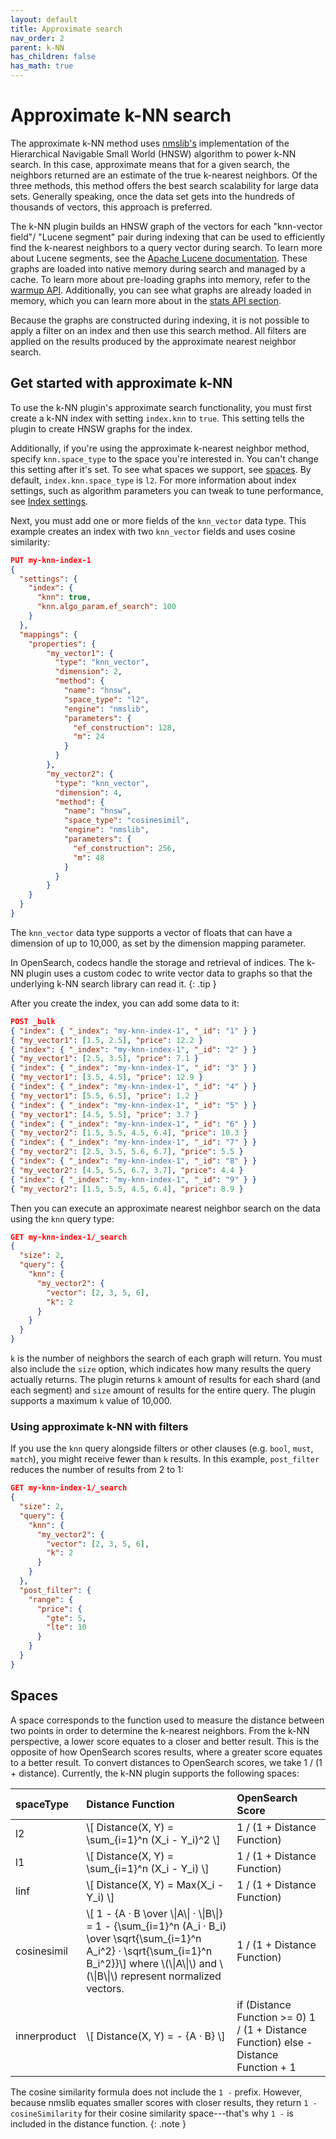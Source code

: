 ```yaml
---
layout: default
title: Approximate search
nav_order: 2
parent: k-NN
has_children: false
has_math: true
---
```


# Approximate k-NN search

The approximate k-NN method uses [nmslib's](https://github.com/nmslib/nmslib/) implementation of the Hierarchical Navigable Small World (HNSW) algorithm to power k-NN search. In this case, approximate means that for a given search, the neighbors returned are an estimate of the true k-nearest neighbors. Of the three methods, this method offers the best search scalability for large data sets. Generally speaking, once the data set gets into the hundreds of thousands of vectors, this approach is preferred.

The k-NN plugin builds an HNSW graph of the vectors for each "knn-vector field"/ "Lucene segment" pair during indexing that can be used to efficiently find the k-nearest neighbors to a query vector during search. To learn more about Lucene segments, see the [Apache Lucene documentation](https://lucene.apache.org/core/{{site.lucene_version}}/core/org/apache/lucene/codecs/lucene87/package-summary.html#package.description). These graphs are loaded into native memory during search and managed by a cache. To learn more about pre-loading graphs into memory, refer to the [warmup API]({{site.url}}{{site.baseurl}}/search-plugins/knn/api#warmup-operation). Additionally, you can see what graphs are already loaded in memory, which you can learn more about in the [stats API section]({{site.url}}{{site.baseurl}}/search-plugins/knn/api#stats).

Because the graphs are constructed during indexing, it is not possible to apply a filter on an index and then use this search method. All filters are applied on the results produced by the approximate nearest neighbor search.

## Get started with approximate k-NN

To use the k-NN plugin's approximate search functionality, you must first create a k-NN index with setting `index.knn` to `true`. This setting tells the plugin to create HNSW graphs for the index.

Additionally, if you're using the approximate k-nearest neighbor method, specify `knn.space_type` to the space you're interested in. You can't change this setting after it's set. To see what spaces we support, see [spaces](#spaces). By default, `index.knn.space_type` is `l2`. For more information about index settings, such as algorithm parameters you can tweak to tune performance, see [Index settings]({{site.url}}{{site.baseurl}}/search-plugins/knn/knn-index#index-settings).

Next, you must add one or more fields of the `knn_vector` data type. This example creates an index with two `knn_vector` fields and uses cosine similarity:

```json
PUT my-knn-index-1
{
  "settings": {
    "index": {
      "knn": true,
      "knn.algo_param.ef_search": 100
    }
  },
  "mappings": {
    "properties": {
        "my_vector1": {
          "type": "knn_vector",
          "dimension": 2,
          "method": {
            "name": "hnsw",
            "space_type": "l2",
            "engine": "nmslib",
            "parameters": {
              "ef_construction": 128,
              "m": 24
            }
          }
        },
        "my_vector2": {
          "type": "knn_vector",
          "dimension": 4,
          "method": {
            "name": "hnsw",
            "space_type": "cosinesimil",
            "engine": "nmslib",
            "parameters": {
              "ef_construction": 256,
              "m": 48
            }
          }
        }
    }
  }
}
```

The `knn_vector` data type supports a vector of floats that can have a dimension of up to 10,000, as set by the dimension mapping parameter.

In OpenSearch, codecs handle the storage and retrieval of indices. The k-NN plugin uses a custom codec to write vector data to graphs so that the underlying k-NN search library can read it.
{: .tip }

After you create the index, you can add some data to it:

```json
POST _bulk
{ "index": { "_index": "my-knn-index-1", "_id": "1" } }
{ "my_vector1": [1.5, 2.5], "price": 12.2 }
{ "index": { "_index": "my-knn-index-1", "_id": "2" } }
{ "my_vector1": [2.5, 3.5], "price": 7.1 }
{ "index": { "_index": "my-knn-index-1", "_id": "3" } }
{ "my_vector1": [3.5, 4.5], "price": 12.9 }
{ "index": { "_index": "my-knn-index-1", "_id": "4" } }
{ "my_vector1": [5.5, 6.5], "price": 1.2 }
{ "index": { "_index": "my-knn-index-1", "_id": "5" } }
{ "my_vector1": [4.5, 5.5], "price": 3.7 }
{ "index": { "_index": "my-knn-index-1", "_id": "6" } }
{ "my_vector2": [1.5, 5.5, 4.5, 6.4], "price": 10.3 }
{ "index": { "_index": "my-knn-index-1", "_id": "7" } }
{ "my_vector2": [2.5, 3.5, 5.6, 6.7], "price": 5.5 }
{ "index": { "_index": "my-knn-index-1", "_id": "8" } }
{ "my_vector2": [4.5, 5.5, 6.7, 3.7], "price": 4.4 }
{ "index": { "_index": "my-knn-index-1", "_id": "9" } }
{ "my_vector2": [1.5, 5.5, 4.5, 6.4], "price": 8.9 }

```

Then you can execute an approximate nearest neighbor search on the data using the `knn` query type:

```json
GET my-knn-index-1/_search
{
  "size": 2,
  "query": {
    "knn": {
      "my_vector2": {
        "vector": [2, 3, 5, 6],
        "k": 2
      }
    }
  }
}
```

`k` is the number of neighbors the search of each graph will return. You must also include the `size` option, which indicates how many results the query actually returns. The plugin returns `k` amount of results for each shard (and each segment) and `size` amount of results for the entire query. The plugin supports a maximum `k` value of 10,000.

### Using approximate k-NN with filters
If you use the `knn` query alongside filters or other clauses (e.g. `bool`, `must`, `match`), you might receive fewer than `k` results. In this example, `post_filter` reduces the number of results from 2 to 1:

```json
GET my-knn-index-1/_search
{
  "size": 2,
  "query": {
    "knn": {
      "my_vector2": {
        "vector": [2, 3, 5, 6],
        "k": 2
      }
    }
  },
  "post_filter": {
    "range": {
      "price": {
        "gte": 5,
        "lte": 10
      }
    }
  }
}
```

## Spaces

A space corresponds to the function used to measure the distance between two points in order to determine the k-nearest neighbors. From the k-NN perspective, a lower score equates to a closer and better result. This is the opposite of how OpenSearch scores results, where a greater score equates to a better result. To convert distances to OpenSearch scores, we take 1 / (1 + distance). Currently, the k-NN plugin supports the following spaces:

<table>
  <thead style="text-align: left">
  <tr>
    <th>spaceType</th>
    <th>Distance Function</th>
    <th>OpenSearch Score</th>
  </tr>
  </thead>
  <tr>
    <td>l2</td>
    <td>\[ Distance(X, Y) = \sum_{i=1}^n (X_i - Y_i)^2 \]</td>
    <td>1 / (1 + Distance Function)</td>
  </tr>
  <tr>
    <td>l1</td>
    <td>\[ Distance(X, Y) = \sum_{i=1}^n (X_i - Y_i) \]</td>
    <td>1 / (1 + Distance Function)</td>
  </tr>
  <tr>
    <td>linf</td>
    <td>\[ Distance(X, Y) = Max(X_i - Y_i) \]</td>
    <td>1 / (1 + Distance Function)</td>
  </tr>
  <tr>
    <td>cosinesimil</td>
    <td>\[ 1 - {A &middot; B \over \|A\| &middot; \|B\|} = 1 -
    {\sum_{i=1}^n (A_i &middot; B_i) \over \sqrt{\sum_{i=1}^n A_i^2} &middot; \sqrt{\sum_{i=1}^n B_i^2}}\]
    where \(\|A\|\) and \(\|B\|\) represent normalized vectors.</td>
    <td>1 / (1 + Distance Function)</td>
  </tr>
  <tr>
    <td>innerproduct</td>
    <td>\[ Distance(X, Y) = - {A &middot; B} \]</td>
    <td>if (Distance Function >= 0) 1 / (1 + Distance Function) else -Distance Function + 1</td>
  </tr>
</table>

The cosine similarity formula does not include the `1 -` prefix. However, because nmslib equates smaller scores with closer results, they return `1 - cosineSimilarity` for their cosine similarity space---that's why `1 -` is included in the distance function.
{: .note }
